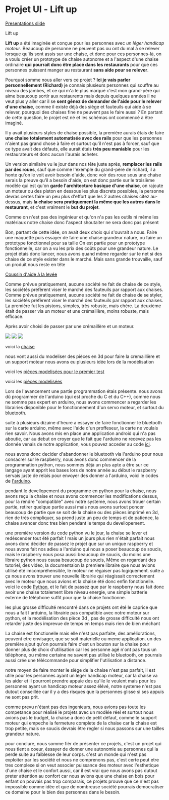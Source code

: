 Projet Ul - Lift up
====================

[Presentations slide](https://docs.google.com/presentation/d/1F90I4jqLM0xJeXBUU_vE5x2pX4bnX4WyPgPFGB-84LE/edit?usp=sharing)

Lift up

__Lift up__ a été imaginée et conçue pour les personnes avec _un léger handicap moteur_. Beaucoup de personne ne peuvent pas ou ont du mal à se relever lorsque qu'ils sont assis sur une chaise, et donc pour ces personnes-là, on a voulu créer un prototype de chaise autonome et a l'aspect d'une chaise ordinaire __qui pourrait donc être placé dans les restaurants__ pour que ces personnes puissent manger au restaurant __sans aide pour se relever__.

Pourquoi somme nous aller vers ce projet ? __Ici je vais parler personnellement (Richard)__ je connais plusieurs personnes qui souffre au niveau des jambes, et ce qui m'a le plus marqué c'est mon grand-père qui aime beaucoup sortir aux restaurents mais depuis quelques années il ne veut plus y aller car il se __sent gênez de demander de l'aide pour le relever d'une chaise__, comme il existe déjà des siège et fauteuils qui aide à se relever, pourquoi des chaises fine ne peuvent pas le faire aussi ? En partant de cette question, le projet est né et les schémas ont commencé à être imaginé.

Il y avait plusieurs styles de chaise possible, la première aurais étais de faire __une chaise totalement automatisée avec des rails__ pour que les personnes n'aient pas grand chose à faire et surtout qu'il n'est pas à forcer, sauf que ce type avait des défauts, elle aurait étais __très peu maniable__ pour les restaurateurs et donc aucun l'aurais acheter.

Un version similaire vu le jour dans nos tête juste après, __remplacer les rails par des roues__, sauf que comme l'exemple du grand-père de richard, il a honte qu'on le voit avoir besoin d'aide, donc voir des roue sous une chaise serais la preuve qu'il a besoin d'aide, on est donc partie sur le troisième modèle qui est qu'on __garde l'architecture basique d'une chaise__, on rajoute un moteur ou des piston en dessous les plus discrets possibles, la personne devras certes faire un peu plus d'effort que les 2 autres chaises citez au-dessus, mais __la chaise sera pratiquement la même que les autres dans le restaurant__, et c'est vraiment le __but du projet__.

Comme on n'est pas des ingénieur et qu'on n'a pas les outils ni même les matériaux notre chaise donc l'aspect shoutaiter ne sera donc pas présent

Bon, partant de cette idée, on avait deux choix qui s'ouvrait a nous.
Faire une maquette puis essayer de faire une chaise grandeur nature, ou faire un prototype fonctionnel pour sa taille
On est partie pour un prototype fonctionnelle, car on a vu les prix des coûts pour une grandeur nature. 
Le projet étais donc lancer, nous avons quand même regarder sur le net si des chaise de ce style exister dans le marché. Mais sans grande trouvaille, sauf un produit nous reste en tête 


[Coussin d'aide à la levée](https://www.tousergo.com/aide-au-transfert/28-coussin-d-aide-a-la-levee-3574590140219.html)


Comme prévue pratiquement, aucune société ne fait de chaise de ce style, les sociétés préfèrent viser le marché des fauteuils par rapport aux chaises.
Comme prévue pratiquement, aucune société ne fait de chaise de se styler, les sociétés préfèrent viser le marché des fauteuils par rapport aux chaises.
La première fut les pistons, simples, très robuste, mais chère.
La deuxième était de passer via un moteur et une crémaillère, moins robuste, mais efficace.

Après avoir choisi de passer par une crémaillère et un moteur.

![](https://zupimages.net/up/19/20/yr36.png) ![](https://zupimages.net/up/19/20/filr.png) ![](https://zupimages.net/up/19/20/6vpy.png)

voici la [chaise](https://www.ikea.com/fr/fr/p/kritter-chaise-enfant-rouge-80153697/)


nous vont aussi du modeliser des pièces en 3d pour faire la cremaillière et un support moteur
nous avons eu plusieurs idée lors de la modélisation


voici les [pièces modelisées pour le premier test](https://www.tinkercad.com/things/dY0HXlwu65n)


voici les [pièces modelisées](https://www.tinkercad.com/things/2Bs0kqwbqwV)

Lors de l'avancement une partie programmation étais présente.
nous avons dû programmer de l'arduino (qui est proche du C et du C++), comme nous ne somme pas expert en arduino, nous avons commencer a regarder les librairies disponible pour le fonctionnement d'un servo moteur, et surtout du bluetooth.

suite à plusieurs dizaine d'heure a essayer de faire fonctionner le bluetooth sur la carte arduino, même avec l'aide d'un proffeseur, la carte ne voulais rien savoir. Nous avons mis en place une application android qui n'a pas aboutie, car au debut on croyer que le fait que l'arduino ne recevez pas les donnée venais de notre application, vous pouvez acceder au code [ici](https://github.com/DeadMeon/Lift-Up/blob/master/Test_Applcation_Android/main/java/com/example/devicelist/MainActivity.java). 

nous avons donc decider d'abandonner le bluetooth via l'arduino pour nous consacrer sur le raspberry, nous avons donc commencer de la programmation python, nous sommes déjà un plus apte a être sur ce langage ayant apprit les bases lors de notre année au début le raspberry servais juste de relais pour envoyer des donner a l'arduino, voici le codes de [l'arduino](https://github.com/DeadMeon/Lift-Up/blob/master/1erCodeArduino.ino).

pendant le devellopement du programme en python pour la chaise, nous avons reçu la chaise et nous avons commencer les modifications dessus, pour la rendre "compatible" avec notre systeme, nous avons trouer certain partie, retirer quelque partie aussi mais nous avons surtout poncer beaucoup de partie que se soit de la chaise ou des pièces imprimé en 3d, rien de très compliquer, sa prend juste un peu de temps et de patience, la chaise avancer donc tres bien pendant le temps du devellopement. 

une première version du code python vu le jour, la chaise se lever et redéscender tout été parfait ! mais un jours plus rien n'était parfait nous avons donc décider de passez le projet que sur un unique raspberry et nous avons fait nos adieu a l'arduino qui nous a poser beaucoup de soucis, mais le raspberry nous posa aussi beaucoup de soucis, du moins une libraire python nous causa beaucoup de soucis, Même en regardant des tutoriel, des video, la documentaion la premiere libraire que nous avions utilisé été imcompréhensible, le moteur ne régaiser pas logiquement. suite a ça nous avons trouver une nouvelle librairie qui réagissait correctement avec le moteur que nous avions et la chaise été donc enfin fonctionelle. voici le code [Python](https://github.com/DeadMeon/Lift-Up/blob/master/bluetoothGPIO.py), et le fait de passez que par le raspberry nous fait donc avoir une chaise totalement libre niveau energie, une simple batterie externe de téléphone suffit pour que la chaise fonctionne.

les plus grosse difficulté rencontré dans ce projets ont été le caprice que nous a fait l'arduino, la librairie pas compatible avec notre moteur sur python, et la modélisation des pièce 3d , pas de grosse difficulté nous ont retarder juste des imprevue de temps en temps mais rien de bien méchant

La chaise est fonctionelle mais elle n'est pas parfaite, des améliorations, peuvent etre envisager, que se soit materielle ou meme application. un des première ajout qu'on pourrais faire c'est un bouton sur la chaise pour donner plus de choix d'utilisation car les personne agé n'ont pas tous un téléphone, ou même certaine ne savent pas utilisé le bluetooth, on pourrais aussi crée une télécommande pour simplifier l'utilisation a distance. 

notre moyen de faire monter le siège de la chaise n'est pas parfait, il est utile pour les personnes ayant un leger handicap moteur, car la chaise va les aider et il pourront prendre appuie des qu'ile le veulent mais pour les personnes ayant un handicap moteur assez élévé, notre systeme n'est pas dutout conseillée car il y a des risques que la personnes glisse si ses appuis ne sont pas prit.

comme prevu n'étant pas des ingenieurs, nous avions pas toute les competance pour réalisé le projets avec un modèle réel et surtout nous avions pas le budget, la chaise a donc de petit défaut, comme le support moteur qui empeche la fermeture complete de la chaise car la chaise est trop petite, mais se soucis devrais être regler si nous passons sur une tailles grandeur nature.

pour conclure, nous somme fièr de présenter ce projets, c'est un projet qui nous tient a coeur, éssayer de donner une autonomie au personnes qui la perde suite au faiblesse de leur corps. c'est un monde qui n'est pas exploiter par les société et nous ne comprenons pas,  c'est certe peut etre tres complexe si on veut associer puissance des moteur avec l'esthetique d'une chaise et le confort aussi, car il est vrai que nous avons pas dutout preter attention au confort car nous avions que une chaise en bois pour enfant on pouvais pas trop comparais, ce projets prouve que ce n'est pas impossible comme idée et que de nombreuse société pourrais democratiser ce domaine pour le bien des personnes dans le besoin.
